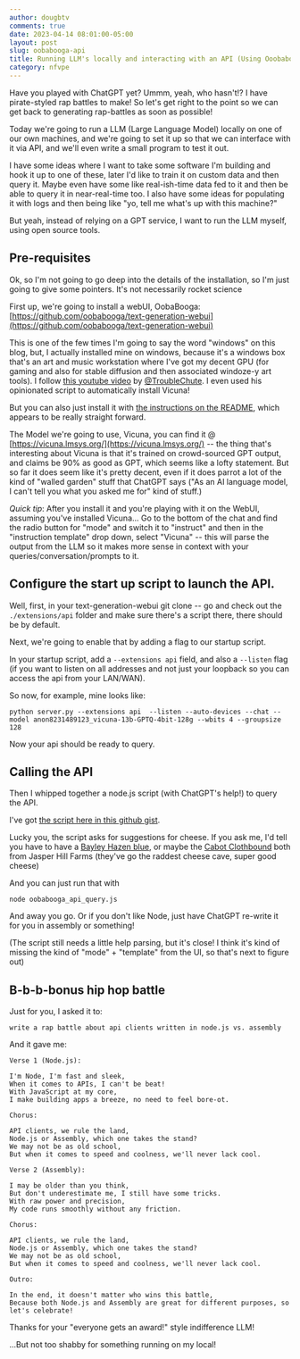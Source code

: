 ```yaml
---
author: dougbtv
comments: true
date: 2023-04-14 08:01:00-05:00
layout: post
slug: oobabooga-api
title: Running LLM's locally and interacting with an API (Using Ooobabooga Web UI)
category: nfvpe
---
```


Have you played with ChatGPT yet? Ummm, yeah, who hasn't!? I have pirate-styled rap battles to make! So let's get right to the point so we can get back to generating rap-battles as soon as possible!

Today we're going to run a LLM (Large Language Model) locally on one of our own machines, and we're going to set it up so that we can interface with it via API, and we'll even write a small program to test it out.

I have some ideas where I want to take some software I'm building and hook it up to one of these, later I'd like to train it on custom data and then query it. Maybe even have some like real-ish-time data fed to it and then be able to query it in near-real-time too. I also have some ideas for populating it with logs and then being like "yo, tell me what's up with this machine?"

But yeah, instead of relying on a GPT service, I want to run the LLM myself, using open source tools.

## Pre-requisites

Ok, so I'm not going to go deep into the details of the installation, so I'm just going to give some pointers. It's not necessarily rocket science

First up, we're going to install a webUI, OobaBooga: [https://github.com/oobabooga/text-generation-webui](https://github.com/oobabooga/text-generation-webui)

This is one of the few times I'm going to say the word "windows" on this blog, but, I actually installed mine on windows, because it's a windows box that's an art and music workstation where I've got my decent GPU (for gaming and also for stable diffusion and then associated windoze-y art tools). I follow [this youtube video](https://www.youtube.com/watch?v=ByV5w1ES38A&t=191s) by [@TroubleChute](https://www.youtube.com/@TroubleChute). I even used his opinionated script to automatically install Vicuna!

But you can also just install it with [the instructions on the README](https://github.com/oobabooga/text-generation-webui#installation), which appears to be really straight forward.

The Model we're going to use, Vicuna, you can find it @ [https://vicuna.lmsys.org/](https://vicuna.lmsys.org/) -- the thing that's interesting about Vicuna is that it's trained on crowd-sourced GPT output, and claims be 90% as good as GPT, which seems like a lofty statement. But so far it does seem like it's pretty decent, even if it does parrot a lot of the kind of "walled garden" stuff that ChatGPT says ("As an AI language model, I can't tell you what you asked me for" kind of stuff.)

*Quick tip*: After you install it and you're playing with it on the WebUI, assuming you've installed Vicuna... Go to the bottom of the chat and find the radio button for "mode" and switch it to "instruct" and then in the "instruction template" drop down, select "Vicuna" -- this will parse the output from the LLM so it makes more sense in context with your queries/conversation/prompts to it.

## Configure the start up script to launch the API.

Well, first, in your text-generation-webui git clone -- go and check out the `./extensions/api` folder and make sure there's a script there, there should be by default.

Next, we're going to enable that by adding a flag to our startup script.

In your startup script, add a `--extensions api` field, and also a `--listen` flag (if you want to listen on all addresses and not just your loopback so you can access the api from your LAN/WAN). 

So now, for example, mine looks like:

```
python server.py --extensions api  --listen --auto-devices --chat --model anon8231489123_vicuna-13b-GPTQ-4bit-128g --wbits 4 --groupsize 128
```

Now your api should be ready to query.

## Calling the API

Then I whipped together a node.js script (with ChatGPT's help!) to query the API.

I've got [the script here in this github gist](https://gist.github.com/dougbtv/249a31e0d9d671715394a99139a5d3bd).

Lucky you, the script asks for suggestions for cheese. If you ask me, I'd tell you have to have a [Bayley Hazen blue](https://www.jasperhillfarm.com/bayley), or maybe the [Cabot Clothbound](https://www.jasperhillfarm.com/clothbound) both from Jasper Hill Farms (they've go the raddest cheese cave, super good cheese)

And you can just run that with

```
node oobabooga_api_query.js
```

And away you go. Or if you don't like Node, just have ChatGPT re-write it for you in assembly or something!

(The script still needs a little help parsing, but it's close! I think it's kind of missing the kind of "mode" + "template" from the UI, so that's next to figure out)


## B-b-b-bonus hip hop battle

Just for you, I asked it to:

```
write a rap battle about api clients written in node.js vs. assembly
```

And it gave me:

```
Verse 1 (Node.js):

I'm Node, I'm fast and sleek,
When it comes to APIs, I can't be beat!
With JavaScript at my core,
I make building apps a breeze, no need to feel bore-ot.

Chorus:

API clients, we rule the land,
Node.js or Assembly, which one takes the stand?
We may not be as old school,
But when it comes to speed and coolness, we'll never lack cool.

Verse 2 (Assembly):

I may be older than you think,
But don't underestimate me, I still have some tricks.
With raw power and precision,
My code runs smoothly without any friction.

Chorus:

API clients, we rule the land,
Node.js or Assembly, which one takes the stand?
We may not be as old school,
But when it comes to speed and coolness, we'll never lack cool.

Outro:

In the end, it doesn't matter who wins this battle,
Because both Node.js and Assembly are great for different purposes, so let's celebrate!
```

Thanks for your "everyone gets an award!" style indifference LLM! 

...But not too shabby for something running on my local!
